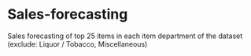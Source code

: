# Sales-forecasting
Sales forecasting of top 25 items in each item department of the dataset (exclude: Liquor / Tobacco, Miscellaneous)

